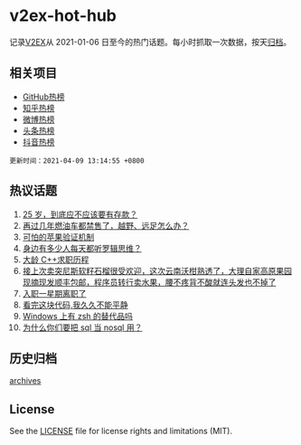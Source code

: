 # v2ex-hot-hub

 记录[V2EX](https://www.v2ex.com/)从 2021-01-06 日至今的热门话题。每小时抓取一次数据，按天[归档](archives)。
 
 ## 相关项目

- [GitHub热榜](https://github.com/lonnyzhang423/github-hot-hub)
- [知乎热榜](https://github.com/lonnyzhang423/zhihu-hot-hub)
- [微博热榜](https://github.com/lonnyzhang423/weibo-hot-hub)
- [头条热榜](https://github.com/lonnyzhang423/toutiao-hot-hub)
- [抖音热榜](https://github.com/lonnyzhang423/douyin-hot-hub)


 `更新时间：2021-04-09 13:14:55 +0800`

## 热议话题

1. [25 岁，到底应不应该要有存款？](https://www.v2ex.com/t/769087)
1. [再过几年燃油车都禁售了，越野、远足怎么办？](https://www.v2ex.com/t/769103)
1. [可怕的苹果验证机制](https://www.v2ex.com/t/769272)
1. [身边有多少人每天都听罗辑思维？](https://www.v2ex.com/t/769271)
1. [大龄 C++求职历程](https://www.v2ex.com/t/769036)
1. [接上次卖突尼斯软籽石榴很受欢迎，这次云南沃柑熟透了，大理自家高原果园现摘现发顺丰包邮，程序员转行卖水果，腰不疼背不酸就连头发也不掉了](https://www.v2ex.com/t/769100)
1. [入职一星期离职了](https://www.v2ex.com/t/769053)
1. [看完这块代码,我久久不能平静](https://www.v2ex.com/t/769094)
1. [Windows 上有 zsh 的替代品吗](https://www.v2ex.com/t/769061)
1. [为什么你们要把 sql 当 nosql 用？](https://www.v2ex.com/t/769160)

## 历史归档

[archives](archives)

## License

See the [LICENSE](LICENSE) file for license rights and limitations (MIT).
